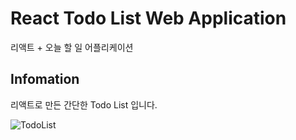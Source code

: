 # React Todo List Web Application
  리액트 + 오늘 할 일 어플리케이션

## Infomation
  리액트로 만든 간단한 Todo List 입니다.

![TodoList](https://github.com/minseon-oh/TodoList/assets/66342711/19e164be-60dd-4bb2-88df-3ff139e3cf31)
